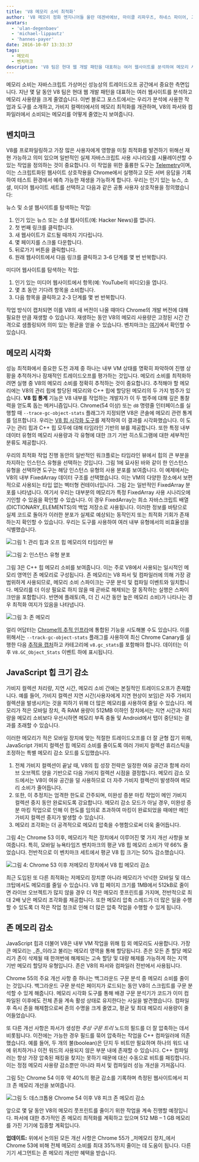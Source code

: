 ```yaml
---
title: 'V8 메모리 소비 최적화'
author: 'V8 메모리 정화 엔지니어들 울란 데겐바에브, 마이클 리파우츠, 하네스 파이어, 그리고 툰 베르바에스트'
avatars:
  - 'ulan-degenbaev'
  - 'michael-lippautz'
  - 'hannes-payer'
date: 2016-10-07 13:33:37
tags:
  - 메모리
  - 벤치마크
description: 'V8 팀은 현대 웹 개발 패턴을 대표하는 여러 웹사이트를 분석하여 메모리 사용량을 크게 줄였습니다.'
---
```

메모리 소비는 자바스크립트 가상머신 성능상의 트레이드오프 공간에서 중요한 측면입니다. 지난 몇 달 동안 V8 팀은 현대 웹 개발 패턴을 대표하는 여러 웹사이트를 분석하고 메모리 사용량을 크게 줄였습니다. 이번 블로그 포스트에서는 우리가 분석에 사용한 작업과 도구를 소개하고, 가비지 컬렉터에서의 메모리 최적화를 개관하며, V8의 파서와 컴파일러에서 소비되는 메모리를 어떻게 줄였는지 보여줍니다.

<!--truncate-->
## 벤치마크

V8를 프로파일링하고 가장 많은 사용자에게 영향을 미칠 최적화를 발견하기 위해선 재현 가능하고 의미 있으며 일반적인 실제 자바스크립트 사용 시나리오를 시뮬레이션할 수 있는 작업을 정의하는 것이 중요합니다. 이 작업을 위한 훌륭한 도구는 [Telemetry](https://catapult.gsrc.io/telemetry)이며, 이는 스크립트화된 웹사이트 상호작용을 Chrome에서 실행하고 모든 서버 응답을 기록하여 테스트 환경에서 예측 가능한 재생을 가능하게 합니다. 우리는 인기 있는 뉴스, 소셜, 미디어 웹사이트 세트를 선택하고 다음과 같은 공통 사용자 상호작용을 정의했습니다:

뉴스 및 소셜 웹사이트를 탐색하는 작업:

1. 인기 있는 뉴스 또는 소셜 웹사이트(예: Hacker News)를 엽니다.
2. 첫 번째 링크를 클릭합니다.
3. 새 웹사이트가 로드될 때까지 기다립니다.
4. 몇 페이지를 스크롤 다운합니다.
5. 뒤로가기 버튼을 클릭합니다.
6. 원래 웹사이트에서 다음 링크를 클릭하고 3-6 단계를 몇 번 반복합니다.

미디어 웹사이트를 탐색하는 작업:

1. 인기 있는 미디어 웹사이트에서 항목(예: YouTube의 비디오)을 엽니다.
2. 몇 초 동안 기다려 항목을 소비합니다.
3. 다음 항목을 클릭하고 2-3 단계를 몇 번 반복합니다.

작업 방식이 캡처되면 이를 V8의 새 버전이 나올 때마다 Chrome의 개발 버전에 대해 필요한 만큼 재생할 수 있습니다. 재생하는 동안 V8의 메모리 사용량은 고정된 시간 간격으로 샘플링되어 의미 있는 평균을 얻을 수 있습니다. 벤치마크는 [여기](https://cs.chromium.org/chromium/src/tools/perf/page_sets/system_health/browsing_stories.py?q=browsing+news&sq=package:chromium&dr=CS&l=11)에서 확인할 수 있습니다.

## 메모리 시각화

성능 최적화에서 중요한 도전 과제 중 하나는 내부 VM 상태를 명확히 파악하여 진행 상황을 추적하거나 잠재적인 트레이드오프를 평가하는 것입니다. 메모리 소비를 최적화하려면 실행 중 V8의 메모리 소비를 정확히 추적하는 것이 중요합니다. 추적해야 할 메모리에는 V8의 관리 힙에 할당된 메모리와 C++ 힙에 할당된 메모리의 두 가지 범주가 있습니다. **V8 힙 통계** 기능은 V8 내부를 작업하는 개발자가 이 두 범주에 대해 깊은 통찰력을 얻도록 돕는 메커니즘입니다. Chrome(54 이상) 또는 `d8` 명령줄 인터페이스를 실행할 때 `--trace-gc-object-stats` 플래그가 지정되면 V8은 콘솔에 메모리 관련 통계를 덤프합니다. 우리는 [V8 힙 시각화 도구](https://mlippautz.github.io/v8-heap-stats/)를 제작하여 이 결과를 시각화했습니다. 이 도구는 관리 힙과 C++ 힙 모두에 대해 타임라인 기반의 뷰를 제공합니다. 또한 특정 내부 데이터 유형의 메모리 사용량과 각 유형에 대한 크기 기반 히스토그램에 대한 세부적인 분류도 제공합니다.

우리의 최적화 작업 진행 동안의 일반적인 워크플로는 타임라인 뷰에서 힙의 큰 부분을 차지하는 인스턴스 유형을 선택하는 것입니다. 그림 1에 묘사된 바와 같이 한 인스턴스 유형을 선택하면 도구는 해당 인스턴스 유형의 사용 분포를 보여줍니다. 이 예제에서는 V8의 내부 FixedArray 데이터 구조를 선택했습니다. 이는 VM의 다양한 장소에서 보편적으로 사용되는 타입 없는 벡터형 컨테이너입니다. 그림 2는 일반적인 FixedArray 분포를 나타냅니다. 여기서 우리는 대부분의 메모리가 특정 FixedArray 사용 시나리오에 기인할 수 있음을 확인할 수 있습니다. 이 경우 FixedArray는 희소 자바스크립트 배열(DICTIONARY\_ELEMENTS)의 백업 저장소로 사용됩니다. 이러한 정보를 바탕으로 실제 코드로 돌아가 이러한 분포가 실제로 예상되는 동작인지 또는 최적화 기회가 존재하는지 확인할 수 있습니다. 우리는 도구를 사용하여 여러 내부 유형에서의 비효율성을 식별했습니다.

![그림 1: 관리 힙과 오프 힙 메모리의 타임라인 뷰](/_img/optimizing-v8-memory/timeline-view.png)

![그림 2: 인스턴스 유형 분포](/_img/optimizing-v8-memory/distribution.png)

그림 3은 C++ 힙 메모리 소비를 보여줍니다. 이는 주로 V8에서 사용되는 일시적인 메모리 영역인 존 메모리로 구성됩니다. 존 메모리는 V8 파서 및 컴파일러에 의해 가장 광범위하게 사용되므로, 메모리 소비 스파이크는 구문 분석 및 컴파일 이벤트와 일치합니다. 메모리를 더 이상 필요로 하지 않을 때 곧바로 해제되는 잘 동작하는 실행은 스파이크만을 포함합니다. 반면에 플래토(즉, 더 긴 시간 동안 높은 메모리 소비)가 나타나는 경우 최적화 여지가 있음을 나타냅니다.

![그림 3: 존 메모리](/_img/optimizing-v8-memory/zone-memory.png)

얼리 어답터는 [Chrome의 추적 인프라](https://www.chromium.org/developers/how-tos/trace-event-profiling-tool)에 통합된 기능을 시도해볼 수도 있습니다. 이를 위해서는 `--track-gc-object-stats` 플래그를 사용하여 최신 Chrome Canary를 실행한 다음 [추적을 캡처](https://www.chromium.org/developers/how-tos/trace-event-profiling-tool/recording-tracing-runs#TOC-Capture-a-trace-on-Chrome-desktop)하고 카테고리에 `v8.gc_stats`를 포함해야 합니다. 데이터는 이후 `V8.GC_Object_Stats` 이벤트 하에 표시됩니다.

## JavaScript 힙 크기 감소

가비지 컬렉션 처리량, 지연 시간, 메모리 소비 간에는 본질적인 트레이드오프가 존재합니다. 예를 들어, 가비지 컬렉션 지연 시간(사용자에게 지연 현상이 보임)은 자주 가비지 컬렉션을 발생시키는 것을 피하기 위해 더 많은 메모리를 사용하여 줄일 수 있습니다. 메모리가 적은 모바일 장치, 즉 RAM 용량이 512MB 이하인 장치에서는 지연 시간과 처리량을 메모리 소비보다 우선시하면 메모리 부족 충돌 및 Android에서 탭이 중단되는 결과를 초래할 수 있습니다.

이러한 메모리가 적은 모바일 장치에 맞는 적절한 트레이드오프를 더 잘 균형 잡기 위해, JavaScript 가비지 컬렉션 힙 메모리 소비를 줄이도록 여러 가비지 컬렉션 휴리스틱을 조정하는 특별 메모리 감소 모드를 도입했습니다.

1. 전체 가비지 컬렉션이 끝날 때, V8의 힙 성장 전략은 일정한 여유 공간과 함께 라이브 오브젝트 양을 기반으로 다음 가비지 컬렉션 시점을 결정합니다. 메모리 감소 모드에서는 V8이 여유 공간을 덜 사용하므로 더 자주 가비지 컬렉션이 발생하여 메모리 소비가 줄어듭니다.
1. 또한, 이 추정치는 엄격한 한도로 간주되며, 미완성 증분 마킹 작업이 메인 가비지 컬렉션 중지 동안 완료되도록 강요합니다. 메모리 감소 모드가 아닐 경우, 미완성 증분 마킹 작업으로 인해 이 한도를 임의로 초과하여 마킹이 완료되었을 때에만 메인 가비지 컬렉션 중지가 발생할 수 있습니다.
1. 메모리 조각화는 더 공격적으로 메모리 압축을 수행함으로써 더욱 줄어듭니다.

그림 4는 Chrome 53 이후, 메모리가 적은 장치에서 이루어진 몇 가지 개선 사항을 보여줍니다. 특히, 모바일 뉴욕타임즈 벤치마크의 평균 V8 힙 메모리 소비가 약 66% 줄었습니다. 전반적으로 이 벤치마크 세트에서 평균 V8 힙 크기는 50% 감소했습니다.

![그림 4: Chrome 53 이후 저메모리 장치에서 V8 힙 메모리 감소](/_img/optimizing-v8-memory/heap-memory-reduction.png)

최근 도입된 또 다른 최적화는 저메모리 장치뿐 아니라 메모리가 넉넉한 모바일 및 데스크탑에서도 메모리를 줄일 수 있습니다. V8 힙 페이지 크기를 1MB에서 512kB로 줄이면 라이브 오브젝트가 많지 않을 경우 더 작은 메모리 풋프린트를 가지며, 전반적으로 최대 2배 낮은 메모리 조각화를 제공합니다. 또한 메모리 압축 스레드가 더 많은 일을 수행할 수 있도록 더 작은 작업 청크로 인해 더 많은 압축 작업을 수행할 수 있게 됩니다.

## 존 메모리 감소

JavaScript 힙과 더불어 V8은 내부 VM 작업을 위해 힙 외 메모리도 사용합니다. 가장 큰 메모리는 _존_이라고 불리는 메모리 영역을 통해 할당됩니다. 존은 모든 존 할당 메모리가 존이 삭제될 때 한꺼번에 해제되는 고속 할당 및 대량 해제를 가능하게 하는 지역 기반 메모리 할당자 유형입니다. 존은 V8의 파서와 컴파일러 전반에서 사용됩니다.

Chrome 55의 주요 개선 사항 중 하나는 백그라운드 구문 분석 중 메모리 소비를 줄이는 것입니다. 백그라운드 구문 분석은 페이지가 로드되는 동안 V8이 스크립트를 구문 분석할 수 있게 해줍니다. 메모리 시각화 도구를 통해 배경 구문 분석기가 코드가 이미 컴파일된 이후에도 전체 존을 계속 활성 상태로 유지한다는 사실을 발견했습니다. 컴파일 후 즉시 존을 해제함으로써 존의 수명을 크게 줄였고, 평균 및 최대 메모리 사용량이 줄어들었습니다.

또 다른 개선 사항은 파서가 생성한 _추상 구문 트리_ 노드의 필드를 더 잘 압축하는 데서 비롯됩니다. 이전에는 가능한 경우 필드를 묶어 압축하는 작업을 C++ 컴파일러에 의존했습니다. 예를 들어, 두 개의 불(boolean)은 단지 두 비트만 필요하며 하나의 워드 내에 위치하거나 이전 워드의 사용되지 않은 부분 내에 존재할 수 있습니다. C++ 컴파일러는 항상 가장 압축된 패킹을 찾지는 못하기 때문에 대신 수동으로 비트를 패킹합니다. 이는 정점 메모리 사용량 감소뿐만 아니라 파서 및 컴파일러 성능 개선을 가져옵니다.

그림 5는 Chrome 54 이후 약 40%의 평균 감소를 기록하며 측정된 웹사이트에서 피크 존 메모리 개선을 보여줍니다.

![그림 5: 데스크톱용 Chrome 54 이후 V8 피크 존 메모리 감소](/_img/optimizing-v8-memory/peak-zone-memory-reduction.png)

앞으로 몇 달 동안 V8의 메모리 풋프린트를 줄이기 위한 작업을 계속 진행할 예정입니다. 파서에 대한 추가적인 존 메모리 최적화를 계획하고 있으며 512 MB – 1 GB 메모리를 가진 기기에 집중할 계획입니다.

**업데이트:** 위에서 논의된 모든 개선 사항은 Chrome 55가 _저메모리 장치_에서 Chrome 53에 비해 전체 메모리 소비를 최대 35%까지 줄이는 데 도움이 됩니다. 다른 기기 세그먼트는 존 메모리 개선만 혜택을 받습니다.
